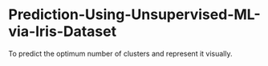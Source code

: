 # Prediction-Using-Unsupervised-ML-via-Iris-Dataset
To predict the optimum number of clusters and represent it visually.

